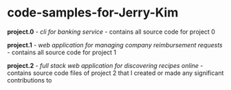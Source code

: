 # code-samples-for-Jerry-Kim

**project.0** - *cli for banking service* - contains all source code for project 0

**project.1** - *web application for managing company reimbursement requests* - contains all source code for project 1

**project.2** - *full stack web application for discovering recipes online* - contains source code files of project 2 that I created or made any significant contributions to 
